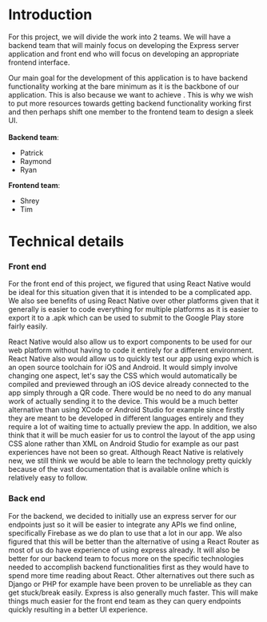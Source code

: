 # Introduction
For this project, we will divide the work into 2 teams. We will have a backend team that will mainly focus on developing the Express server application and front end who will focus on developing an appropriate frontend interface.

Our main goal for the development of this application is to have backend functionality working at the bare minimum as it is the backbone of our application. This is also because we want to achieve . This is why we wish to put more resources towards getting backend functionality working first and then perhaps shift one member to the frontend team to design a sleek UI. 
<br><br>
__Backend team__:
  - Patrick
  - Raymond
  - Ryan

__Frontend team__:
  - Shrey
  - Tim

# Technical details

### Front end ###
  For the front end of this project, we figured that using React Native would be ideal for this situation given that it is intended to be a complicated app. We also see benefits of using React Native over other platforms given that it generally is easier to code everything for multiple platforms as it is easier to export it to a .apk which can be used to submit to the Google Play store fairly easily. 
  
  React Native would also allow us to export components to be used for our web platform without having to code it entirely for a different environment. React Native also would allow us to quickly test our app using expo which is an open source toolchain for iOS and Android. It would simply involve changing one aspect, let's say the CSS which would automatically be compiled and previewed through an iOS device already connected to the app simply through a QR code. There would be no need to do any manual work of actually sending it to the device. This would be a much better alternative than using XCode or Android Studio for example since firstly they are meant to be developed in different languages entirely and they require a lot of waiting time to actually preview the app. In addition, we also think that it will be much easier for us to control the layout of the app using CSS alone rather than XML on Android Studio for example as our past experiences have not been so great. Although React Native is relatively new, we still think we would be able to learn the technology pretty quickly because of the vast documentation that is available online which is relatively easy to follow.

### Back end ###
  For the backend, we decided to initially use an express server for our endpoints just so it will be easier to integrate any APIs we find online, specifically Firebase as we do plan to use that a lot in our app. We also figured that this will be better than the alternative of using a React Router as most of us do have experience of using express already. It will also be better for our backend team to focus more on the specific technologies needed to accomplish backend functionalities first as they would have to spend more time reading about React. Other alternatives out there such as Django or PHP for example have been proven to be unreliable as they can get stuck/break easily. Express is also generally much faster. This will make things much easier for the front end team as they can query endpoints quickly resulting in a better UI experience. 
